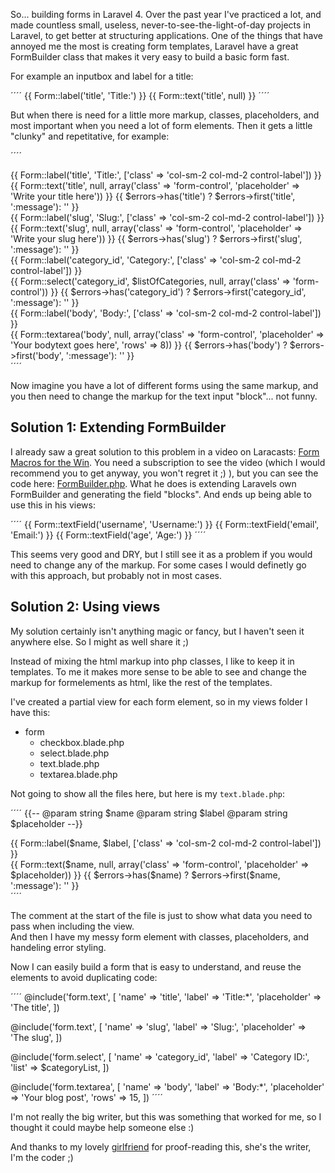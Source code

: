 So... building forms in Laravel 4. 
Over the past year I've practiced a lot, and made countless small, useless, never-to-see-the-light-of-day projects in Laravel, to get better at structuring applications. One of the things that have annoyed me the most is creating form templates, Laravel have a great FormBuilder class that makes it very easy to build a basic form fast.

For example an inputbox and label for a title:

´´´´
{{ Form::label('title', 'Title:') }}
{{ Form::text('title', null) }}
´´´´

But when there is need for a little more markup, classes, placeholders, and most important when you need a lot of form elements. Then it gets a little "clunky" and repetitative, for example:

´´´´
<!-- Text -->
<div class="form-group {{ $errors->has('title') ? 'has-error' : '' }}">
    {{ Form::label('title', 'Title:', ['class' => 'col-sm-2 col-md-2 control-label']) }}
    <div class="col-sm-10 col-md-10">
        {{ Form::text('title', null, array('class' => 'form-control', 'placeholder' => 'Write your title here')) }}
        {{ $errors->has('title') ? $errors->first('title', '<span class="help-block">:message</span>'): '' }}
    </div>
</div>
<!-- Text -->
<div class="form-group {{ $errors->has('slug') ? 'has-error' : '' }}">
    {{ Form::label('slug', 'Slug:', ['class' => 'col-sm-2 col-md-2 control-label']) }}
    <div class="col-sm-10 col-md-10">
        {{ Form::text('slug', null, array('class' => 'form-control', 'placeholder' => 'Write your slug here')) }}
        {{ $errors->has('slug') ? $errors->first('slug', '<span class="help-block">:message</span>'): '' }}
    </div>
</div>
<!-- Select -->
<div class="form-group {{ $errors->has('category_id') ? 'has-error' : '' }}">
    {{ Form::label('category_id', 'Category:', ['class' => 'col-sm-2 col-md-2 control-label']) }}
    <div class="col-sm-10 col-md-10">
        {{ Form::select('category_id', $listOfCategories, null, array('class' => 'form-control')) }}
        {{ $errors->has('category_id') ? $errors->first('category_id', '<span class="help-block">:message</span>'): '' }}
    </div>
</div>
<!-- Textarea -->
<div class="form-group {{ $errors->has('body') ? 'has-error' : '' }}">
    {{ Form::label('body', 'Body:', ['class' => 'col-sm-2 col-md-2 control-label']) }}
    <div class="col-sm-10 col-md-10">
        {{ Form::textarea('body', null, array('class' => 'form-control',  'placeholder' => 'Your bodytext goes here', 'rows' => 8)) }}
        {{ $errors->has('body') ? $errors->first('body', '<span class="help-block">:message</span>'): '' }}
    </div>
</div>
´´´´

Now imagine you have a lot of different forms using the same markup, and you then need to change the markup for the text input "block"... not funny.

## Solution 1: Extending FormBuilder

I already saw a great solution to this problem in a video on Laracasts: [Form Macros for the Win](https://laracasts.com/lessons/form-macros-for-the-win). You need a subscription to see the video (which I would recommend you to get anyway, you won't regret it ;) ), but you can see the code here: [FormBuilder.php](https://github.com/laracasts/Laravel-Form-Macros-for-the-Win/blob/master/app/Acme/Html/FormBuilder.php). What he does is extending Laravels own FormBuilder and generating the field "blocks". And ends up being able to use this in his views:

´´´´
{{ Form::textField('username', 'Username:') }}
{{ Form::textField('email', 'Email:') }}
{{ Form::textField('age', 'Age:') }}
´´´´

This seems very good and DRY, but I still see it as a problem if you would need to change any of the markup. For some cases I would definetly go with this approach, but probably not in most cases.

## Solution 2: Using views

My solution certainly isn't anything magic or fancy, but I haven't seen it anywhere else. So I might as well share it ;)

Instead of mixing the html markup into php classes, I like to keep it in templates. To me it makes more sense to be able to see and change the markup for formelements as html, like the rest of the templates.

I've created a partial view for each form element, so in my views folder I have this:

* form
    - checkbox.blade.php
    - select.blade.php
    - text.blade.php
    - textarea.blade.php

Not going to show all the files here, but here is my `text.blade.php`:

´´´´
{{--
@param  string  $name
@param  string  $label
@param  string  $placeholder
--}}

<div class="form-group {{ $errors->has($name) ? 'has-error' : '' }}">
    {{ Form::label($name, $label, ['class' => 'col-sm-2 col-md-2 control-label']) }}
    <div class="col-sm-10 col-md-10">
        {{ Form::text($name, null, array('class' => 'form-control', 'placeholder' => $placeholder)) }}
        {{ $errors->has($name) ? $errors->first($name, '<span class="help-block">:message</span>'): '' }}
    </div>
</div>
´´´´

The comment at the start of the file is just to show what data you need to pass when including the view.  
And then I have my messy form element with classes, placeholders, and handeling error styling.

Now I can easily build a form that is easy to understand, and reuse the elements to avoid duplicating code:

´´´´
@include('form.text', [
    'name'        => 'title',
    'label'       => 'Title:*',
    'placeholder' => 'The title',
])

@include('form.text', [
    'name'        => 'slug',
    'label'       => 'Slug:',
    'placeholder' => 'The slug',
])

@include('form.select', [
    'name'  => 'category_id',
    'label' => 'Category ID:',
    'list'  => $categoryList,
])

@include('form.textarea', [
    'name'        => 'body',
    'label'       => 'Body:*',
    'placeholder' => 'Your blog post',
    'rows'        => 15,
])
´´´´

I'm not really the big writer, but this was something that worked for me, so I thought it could maybe help someone else :)

And thanks to my lovely [girlfriend](http://camillagejl.com) for proof-reading this, she's the writer, I'm the coder ;)
